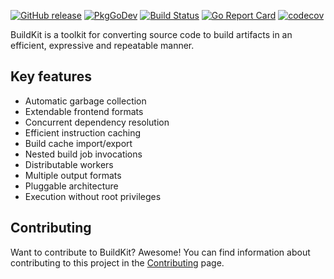 <script id="asciicast-gPEIEo1NzmDTUu2bEPsUboqmU" src="https://asciinema.org/a/gPEIEo1NzmDTUu2bEPsUboqmU.js" async></script>

[![GitHub release](https://img.shields.io/github/release/moby/buildkit.svg?style=flat-square)](https://github.com/moby/buildkit/releases/latest)
[![PkgGoDev](https://img.shields.io/badge/go.dev-docs-007d9c?style=flat-square&logo=go&logoColor=white)](https://pkg.go.dev/github.com/moby/buildkit)
[![Build Status](https://img.shields.io/github/workflow/status/moby/buildkit/build?label=build&logo=github&style=flat-square)](https://github.com/moby/buildkit/actions?query=workflow%3Abuild)
[![Go Report Card](https://goreportcard.com/badge/github.com/moby/buildkit?style=flat-square)](https://goreportcard.com/report/github.com/moby/buildkit)
[![codecov](https://img.shields.io/codecov/c/github/moby/buildkit?logo=codecov&style=flat-square)](https://codecov.io/gh/moby/buildkit)

BuildKit is a toolkit for converting source code to build artifacts in an
efficient, expressive and repeatable manner.

## Key features

- Automatic garbage collection
- Extendable frontend formats
- Concurrent dependency resolution
- Efficient instruction caching
- Build cache import/export
- Nested build job invocations
- Distributable workers
- Multiple output formats
- Pluggable architecture
- Execution without root privileges

## Contributing

Want to contribute to BuildKit? Awesome! You can find information about
contributing to this project in the [Contributing](community/contributing.md)
page.
